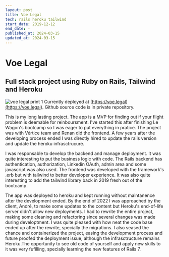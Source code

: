 ```yaml
---
layout: post
title: Voe Legal
tech: rails heroku tailwind
start_date: 2019-12-12
end_date: -
published_at: 2024-03-15
updated_at: 2024-03-15
---
```

# Voe Legal
## Full stack project using Ruby on Rails, Tailwind and Heroku
![voe legal print 1](/assets/img/projects/voe-legal.png)
Currently deployed at [https://voe.legal](https://voe.legal).
Github source code is in private repository.

This is my long lasting project. The app is a MVP for finding out if your flight problem is deemable for reinboursment. I've started this after finishing Le Wagon's bootcamp so I was eager to put everything in pratice. The project was with Vértice team and Renan did the frontend. A few years after the developing process ended I was directly hired to update the rails version and update the heroku infrasctrucure.

I was responsable to develop the backend and manage deployment. It was quite interesting to put the business logic with code. The Rails backend has authentication, authorization, Linkedin OAuth, admin area and some javascript was also used. The frontend was developed with the framework's .erb but with tailwind to better developer experience. It was also quite interesting to add the tailwind library back in 2019 fresh out of the bootcamp.

The app was deployed to heroku and kept running without maintanence after the development ended. By the end of 2022 I was approached by the client, André, to make some updates to the content but Heroku's end-of-life server didn't allow new deployments. I had to rewrite the entire project, making some cleaning and refactoring since several changes was made during developtment. I was quite pleased with how neat the code base ended up after the rewrite, specially the migrations. I also seased the chance and containerized the project, easing the development process and future proofed the deployment issue, although the infrasctructure remains Heroku.The opportunity to see old code of yourself and apply new skills to it was very fufilling, specially learning the new features of Rails 7.
